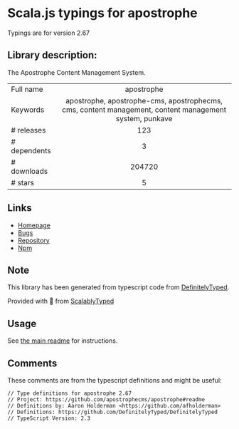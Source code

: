 
# Scala.js typings for apostrophe

Typings are for version 2.67

## Library description:
The Apostrophe Content Management System.

|                    |                 |
| ------------------ | :-------------: |
| Full name          | apostrophe |
| Keywords           | apostrophe, apostrophe-cms, apostrophecms, cms, content management, content management system, punkave |
| # releases         | 123 |
| # dependents       | 3 |
| # downloads        | 204720 |
| # stars            | 5 |

## Links
- [Homepage](https://github.com/apostrophecms/apostrophe#readme)
- [Bugs](https://github.com/apostrophecms/apostrophe/issues)
- [Repository](https://github.com/apostrophecms/apostrophe)
- [Npm](https://www.npmjs.com/package/apostrophe)
    


## Note
This library has been generated from typescript code from [DefinitelyTyped](https://definitelytyped.org).

Provided with :purple_heart: from [ScalablyTyped](https://github.com/oyvindberg/ScalablyTyped)

## Usage
See [the main readme](../../readme.md) for instructions.

## Comments

These comments are from the typescript definitions and might be useful:
```
// Type definitions for apostrophe 2.67
// Project: https://github.com/apostrophecms/apostrophe#readme
// Definitions by: Aaron Holderman <https://github.com/afholderman>
// Definitions: https://github.com/DefinitelyTyped/DefinitelyTyped
// TypeScript Version: 2.3

```

